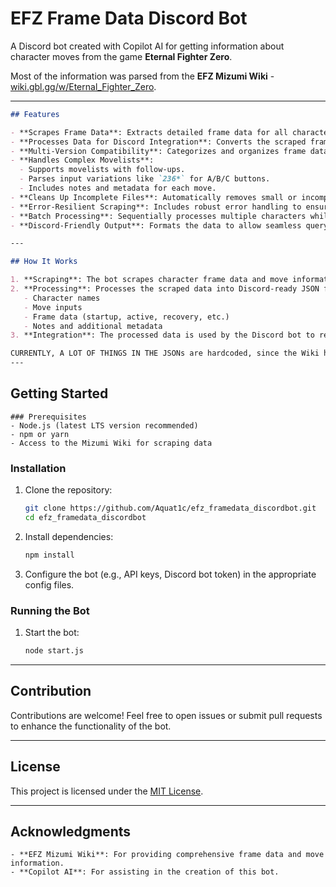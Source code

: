 # EFZ Frame Data Discord Bot

A Discord bot created with Copilot AI for getting information about character moves from the game **Eternal Fighter Zero**.

Most of the information was parsed from the **EFZ Mizumi Wiki** - [wiki.gbl.gg/w/Eternal_Fighter_Zero](https://wiki.gbl.gg/w/Eternal_Fighter_Zero).

---
```markdown
## Features

- **Scrapes Frame Data**: Extracts detailed frame data for all characters in Eternal Fighter Zero using the Mizumi Wiki as the data source.
- **Processes Data for Discord Integration**: Converts the scraped frame data into a structured format compatible with Discord bots.
- **Multi-Version Compatibility**: Categorizes and organizes frame data by game versions (e.g., variations for A, B, C moves).
- **Handles Complex Movelists**:
  - Supports movelists with follow-ups.
  - Parses input variations like `236*` for A/B/C buttons.
  - Includes notes and metadata for each move.
- **Cleans Up Incomplete Files**: Automatically removes small or incomplete files generated during scraping.
- **Error-Resilient Scraping**: Includes robust error handling to ensure reliable data extraction.
- **Batch Processing**: Sequentially processes multiple characters while adhering to rate-limiting constraints.
- **Discord-Friendly Output**: Formats the data to allow seamless querying and presentation within Discord.

---

## How It Works

1. **Scraping**: The bot scrapes character frame data and move information from the Mizumi Wiki.
2. **Processing**: Processes the scraped data into Discord-ready JSON files with:
   - Character names
   - Move inputs
   - Frame data (startup, active, recovery, etc.)
   - Notes and additional metadata
3. **Integration**: The processed data is used by the Discord bot to respond to user queries about character moves and frame data.

CURRENTLY, A LOT OF THINGS IN THE JSONs are hardcoded, since the Wiki has inconsistent formatting for different characters(mostly follow-up moves)
---
```
## Getting Started
```
### Prerequisites
- Node.js (latest LTS version recommended)
- npm or yarn
- Access to the Mizumi Wiki for scraping data
```
### Installation
1. Clone the repository:
   ```bash
   git clone https://github.com/Aquat1c/efz_framedata_discordbot.git
   cd efz_framedata_discordbot
   ```
2. Install dependencies:
   ```bash
   npm install
   ```
3. Configure the bot (e.g., API keys, Discord bot token) in the appropriate config files.

### Running the Bot
  
1. Start the bot:
   ```bash
   node start.js
   ```

---

## Contribution

Contributions are welcome! Feel free to open issues or submit pull requests to enhance the functionality of the bot.

---

## License

This project is licensed under the [MIT License](LICENSE).

---

## Acknowledgments
```
- **EFZ Mizumi Wiki**: For providing comprehensive frame data and move information.
- **Copilot AI**: For assisting in the creation of this bot.
```
